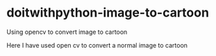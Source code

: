 # doitwithpython-image-to-cartoon
Using opencv to convert image to cartoon

Here I have used open cv to convert a normal image to cartoon
